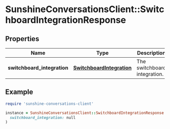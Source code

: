 # SunshineConversationsClient::SwitchboardIntegrationResponse

## Properties

| Name | Type | Description | Notes |
| ---- | ---- | ----------- | ----- |
| **switchboard_integration** | [**SwitchboardIntegration**](SwitchboardIntegration.md) | The switchboard integration. | [optional] |

## Example

```ruby
require 'sunshine-conversations-client'

instance = SunshineConversationsClient::SwitchboardIntegrationResponse.new(
  switchboard_integration: null
)
```

